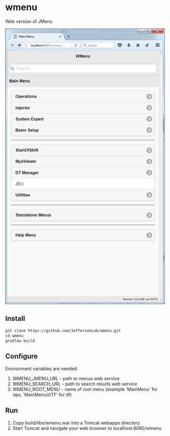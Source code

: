 # wmenu
Web version of JMenu

![Menu Search](/doc/img/MainMenu.png)

## Install
```
git clone https://github.com/JeffersonLab/wmenu.git
cd wmenu
gradlew build
```

## Configure

Environment variables are needed:

1. WMENU_JMENU_URL - path to menus web service
1. WMENU_SEARCH_URL  - path to search results web service
1. WMENU_ROOT_MENU - name of root menu (example 'MainMenu' for ops, 'MainMenuUITF' for itf)

## Run
1. Copy build/libs/wmenu.war into a Tomcat webapps directory
1. Start Tomcat and navigate your web browser to localhost:8080/wmenu
